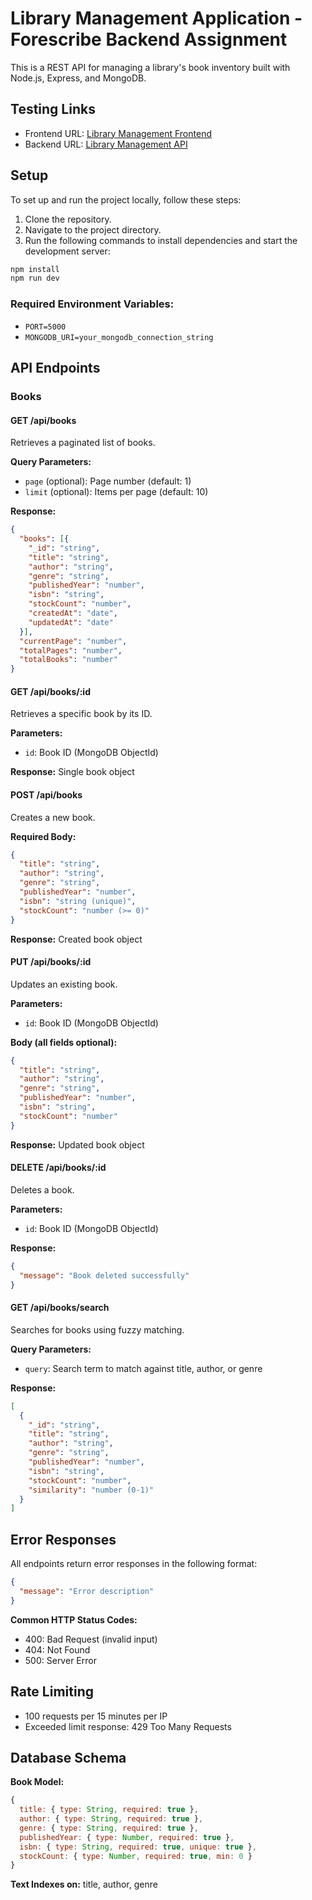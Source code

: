 # Library Management Application - Forescribe Backend Assignment

This is a REST API for managing a library's book inventory built with Node.js, Express, and MongoDB.

## Testing Links

- Frontend URL: [Library Management Frontend](https://library-management-frontend-testing.vercel.app/)
- Backend URL: [Library Management API](https://library-management-frontend-testing.vercel.app/)

## Setup

To set up and run the project locally, follow these steps:

1. Clone the repository.
2. Navigate to the project directory.
3. Run the following commands to install dependencies and start the development server:

```bash
npm install
npm run dev
```

### Required Environment Variables:

- `PORT=5000`
- `MONGODB_URI=your_mongodb_connection_string`

## API Endpoints

### Books

#### GET /api/books

Retrieves a paginated list of books.

**Query Parameters:**
- `page` (optional): Page number (default: 1)
- `limit` (optional): Items per page (default: 10)

**Response:**
```json
{
  "books": [{
    "_id": "string",
    "title": "string",
    "author": "string",
    "genre": "string",
    "publishedYear": "number",
    "isbn": "string",
    "stockCount": "number",
    "createdAt": "date",
    "updatedAt": "date"
  }],
  "currentPage": "number",
  "totalPages": "number",
  "totalBooks": "number"
}
```

#### GET /api/books/:id

Retrieves a specific book by its ID.

**Parameters:**
- `id`: Book ID (MongoDB ObjectId)

**Response:** Single book object

#### POST /api/books

Creates a new book.

**Required Body:**
```json
{
  "title": "string",
  "author": "string",
  "genre": "string",
  "publishedYear": "number",
  "isbn": "string (unique)",
  "stockCount": "number (>= 0)"
}
```

**Response:** Created book object

#### PUT /api/books/:id

Updates an existing book.

**Parameters:**
- `id`: Book ID (MongoDB ObjectId)

**Body (all fields optional):**
```json
{
  "title": "string",
  "author": "string",
  "genre": "string",
  "publishedYear": "number",
  "isbn": "string",
  "stockCount": "number"
}
```

**Response:** Updated book object

#### DELETE /api/books/:id

Deletes a book.

**Parameters:**
- `id`: Book ID (MongoDB ObjectId)

**Response:**
```json
{
  "message": "Book deleted successfully"
}
```

#### GET /api/books/search

Searches for books using fuzzy matching.

**Query Parameters:**
- `query`: Search term to match against title, author, or genre

**Response:**
```json
[
  {
    "_id": "string",
    "title": "string",
    "author": "string",
    "genre": "string",
    "publishedYear": "number",
    "isbn": "string",
    "stockCount": "number",
    "similarity": "number (0-1)"
  }
]
```

## Error Responses

All endpoints return error responses in the following format:

```json
{
  "message": "Error description"
}
```

**Common HTTP Status Codes:**
- 400: Bad Request (invalid input)
- 404: Not Found
- 500: Server Error

## Rate Limiting

- 100 requests per 15 minutes per IP
- Exceeded limit response: 429 Too Many Requests

## Database Schema

**Book Model:**
```javascript
{
  title: { type: String, required: true },
  author: { type: String, required: true },
  genre: { type: String, required: true },
  publishedYear: { type: Number, required: true },
  isbn: { type: String, required: true, unique: true },
  stockCount: { type: Number, required: true, min: 0 }
}
```

**Text Indexes on:** title, author, genre
